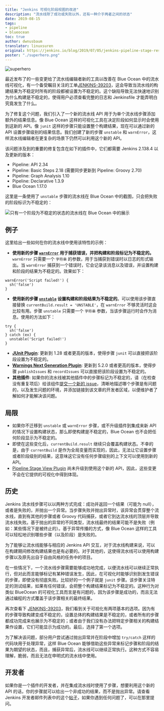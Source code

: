 ```yaml
---
title: "Jenkins 可视化阶段视图的改进"
description: "流水线除了成功或失败以外，还有一种介于两者之间的状态"
date: 2019-08-15
tags:
- pipeline
- blueocean
toc: true
author: dwnusbaum
translator: linuxsuren
original: https://jenkins.io/blog/2019/07/05/jenkins-pipeline-stage-result-visualization-improvements/
poster: "./superhero.png"
---
```


![superhero](superhero.png)

最近发布了的一些变更给了流水线编辑者新的工具以改善在 Blue Ocean 中的流水线可视化，有一个备受瞩目关注的工单[JENKINS-39203](https://issues.jenkins-ci.org/browse/JENKINS-39203)，这会导致当流水线的构建结果为不稳定时所有的阶段都被设置为不稳定的。这个缺陷导致无法快速地识别为什么构建是不稳定的，使得用户必须查看完整的日志和 Jenkinsfile 才能弄明白究竟发生了什么。

为了修复这个问题，我们引入了一个新的流水线 API 用于为单个流水线步骤添加额外的结果信息。像 Blue Ocean 这样的可视化工具在决定阶段如何显示时会使用到这新的 API。像 `junit` 这样的步骤只能设置整个构建结果，现在可以通过新的 API 设置步骤级别的结果信息。我们创建了新的步骤 `unstable` 和 `warnError`，这样流水线编辑者在更复杂的场景下仍然可以利用这个新的 API。

该问题涉及到的重要的修复包含在如下的插件中，它们都需要 Jenkins 2.138.4 以及更新的版本：

* Pipeline: API 2.34
* Pipeline: Basic Steps 2.18 (需要同步更新到 Pipeline: Groovy 2.70)
* Pipeline: Graph Analysis 1.10
* Pipeline: Declarative 1.3.9
* Blue Ocean 1.17.0

这里是一条使用了 `unstable` 步骤的流水线在 Blue Ocean 中的截图，只会把失败的阶段标识为不稳定的：

![只有一个阶段为不稳定的状态的流水线在 Blue Ocean 中的展示](unstable-stage-example.png)

## 例子

这里给出一些如何在你的流水线中使用该特性的示例：

* **使用新的步骤 [`warnError`](https://jenkins.io/doc/pipeline/steps/workflow-basic-steps/#warnerror-catch-error-and-set-build-and-stage-result-to-unstable) 用于捕获错误，并把构建和阶段标记为不稳定的。** `warnError` 只需要一个 `字符串` 的参数，用于当捕获到错误时以日志的形式输出。当 `warnError` 捕获到一个错误时，它会记录该消息以及错误，并设置构建和阶段的结果为不稳定的。效果如下：

```
warnError('Script failed!') {
  sh('false')
}
```

* **使用新的步骤 [`unstable`](https://jenkins.io/doc/pipeline/steps/workflow-basic-steps/#unstable-set-stage-result-to-unstable) 设置构建和阶段结果为不稳定的**。可以使用该步骤直接替换 `currentBuild.result = 'UNSTABLE'`，在 `warnError` 不够灵活时这会比较有用。步骤 `unstable` 只需要一个 `字符串` 参数，当该步骤运行时会作为消息。使用的方法如下：

```
try {
  sh('false')
} catch (ex) {
  unstable('Script failed!')
}
```

* **[JUnit Plugin](https://plugins.jenkins.io/junit)**: 更新到 1.28 或者更高的版本，使得步骤 `junit` 可以直接把该阶段设置为不稳定的。
* **[Warnings Next Generation Plugin](https://plugins.jenkins.io/warnings-ng)**: 更新到 5.2.0 或者更高的版本，使得步骤 `publishIssues` 和 `recordIssues` 可以直接把该阶段设置为不稳定的。
* **其他插件**: 如果你的流水线被其他插件中的步骤标记为不稳定的，请（在检查没有重复项后）给该组件[提交一个新的 issue](https://issues.jenkins-ci.org)，清晰地描述哪个步骤是有问题的，以及发生问题的环境，并添加链接到该文章的开发者区域，以便维护者了解如何才能解决该问题。

## 局限

* 如果你不迁移到 `unstable` 或 `warnError` 步骤，或不升级插件到集成来新 API 的情况下设置构建状态，那么即使构建是不稳定的，Blue Ocean 也不会把任何阶段显示为不稳定的。
* 即使在这些变化后，`currentBuild.result` 继续只会覆盖构建状态。不幸的是，由于 `currentBuild` 是作为全局变量而实现的，因此，无法让它设置步骤或者阶段级别的结果，这意味这它没有任何步骤级别的上下文可以使用到新的 API。
* [Pipeline Stage View Plugin](https://plugins.jenkins.io/pipeline-stage-view) 尚未升级到使用这个新的 API，因此，这些变更不会在它提供的可视化中得到体现。

## 历史

Jenkins 流水线步骤可以以两种方式完成：成功并返回一个结果（可能为 null），或者是失败的，并抛出一个异常。当步骤失败并抛出异常时，该异常会贯穿整个流水线，直到有其他的步骤或者 Groovy 代码捕获，或者它到达流水线的顶层并导致流水线失败。基于抛出的异常的不同类型，流水线最终的结果可能不是失败（例如：某些情况下是被终止的）。基于异常传播的方式，像 Blue Ocean 这样的工具可以轻松地识别哪些步骤（以及阶段）是失败的。

为了能够让流水线能够与相应的 Jenkins API 交互，对于流水线构建来说，可以在构建期间修改构建结果也是有必要的。对于其他的，这使得流水线可以使用构建步骤以及原先出自于自由风格的任务中的项目。

在一些情况下，一个流水线步骤需要能够成功地完成，以便流水线可以继续正常执行，但对此而言能够标记有某种错误发生，因此，在可视化时能够识别到发生错误的步骤，即使没有彻底失败。比较好的一个例子就是 `junit` 步骤。该步骤关注特定的测试结果，如果有任何错误，会把整个构建结果标记为不稳定的。这种行为对类似 BlueOcean 的可视化工具而言是有问题的，因为该步骤是成功的，而且无法通过编程的方式覆盖于该步骤相关的最终结果。

再次查看下 [JENKINS-39203](https://issues.jenkins-ci.org/browse/JENKINS-39203)，我们看到关于可视化有两项基本的选项。因为有的步骤导致构建变成不稳定的，设置总体的构建结果是不稳定的，或者所有的步骤都成功完成来也展示为不稳定的；或者由于我们没有办法把特定步骤相关的构建结果作设置，它们可能显示为成功的。最后，选择了第一个选项。

为了解决该问题，部分用户尝试通过抛出异常并在阶段中增加 `try/catch` 这样的代码块用于处理异常，这样 Blue Ocean 能够借助这些异常来标记步骤和阶段的结果为期望的状态，而且，捕获异常后，流水线可以继续正常执行。这种方式不容易理解，脆弱，而且无法在申明式的流水线中使用。

## 开发者

如果你是一个插件的开发者，并在集成流水线时使用了步骤，想要利用这个新的 API 的话，你的步骤就可以给出一个非成功的结果，而不是抛出异常。请查看 Jenkins 开发者邮件列表中的这个[帖子](https://groups.google.com/d/msg/jenkinsci-dev/5A7U1KmfX08/IP5Bg_OaAgAJ)，如果你遇到任何问题了，可以在那里提问。
